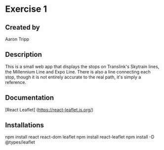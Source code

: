 # Exercise 1

## Created by
Aaron Tripp

## Description
This is a small web app that displays the stops on Translink's Skytrain lines, the Millennium Line and Expo Line. There is also a line connecting each stop, though it is not entirely accurate to the real path, it's simply a reference.

## Documentation
[React Leaflet] (https://react-leaflet.js.org/)

## Installations
npm install react react-dom leaflet
npm install react-leaflet
npm install -D @types/leaflet